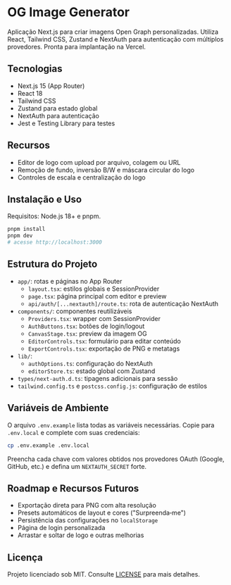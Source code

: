 # OG Image Generator

Aplicação Next.js para criar imagens Open Graph personalizadas. Utiliza React, Tailwind CSS, Zustand e NextAuth para autenticação com múltiplos provedores. Pronta para implantação na Vercel.

## Tecnologias

- Next.js 15 (App Router)
- React 18
- Tailwind CSS
- Zustand para estado global
- NextAuth para autenticação
- Jest e Testing Library para testes

## Recursos

- Editor de logo com upload por arquivo, colagem ou URL
- Remoção de fundo, inversão B/W e máscara circular do logo
- Controles de escala e centralização do logo

## Instalação e Uso

Requisitos: Node.js 18+ e pnpm.

```bash
pnpm install
pnpm dev
# acesse http://localhost:3000
```

## Estrutura do Projeto

- `app/`: rotas e páginas no App Router
  - `layout.tsx`: estilos globais e SessionProvider
  - `page.tsx`: página principal com editor e preview
  - `api/auth/[...nextauth]/route.ts`: rota de autenticação NextAuth
- `components/`: componentes reutilizáveis
  - `Providers.tsx`: wrapper com SessionProvider
  - `AuthButtons.tsx`: botões de login/logout
  - `CanvasStage.tsx`: preview da imagem OG
  - `EditorControls.tsx`: formulário para editar conteúdo
  - `ExportControls.tsx`: exportação de PNG e metatags
- `lib/`:
  - `authOptions.ts`: configuração do NextAuth
  - `editorStore.ts`: estado global com Zustand
- `types/next-auth.d.ts`: tipagens adicionais para sessão
- `tailwind.config.ts` e `postcss.config.js`: configuração de estilos

## Variáveis de Ambiente

O arquivo `.env.example` lista todas as variáveis necessárias. Copie para `.env.local` e complete com suas credenciais:

```bash
cp .env.example .env.local
```

Preencha cada chave com valores obtidos nos provedores OAuth (Google, GitHub, etc.) e defina um `NEXTAUTH_SECRET` forte.

## Roadmap e Recursos Futuros

- Exportação direta para PNG com alta resolução
- Presets automáticos de layout e cores ("Surpreenda‑me")
- Persistência das configurações no `localStorage`
- Página de login personalizada
- Arrastar e soltar de logo e outras melhorias

## Licença

Projeto licenciado sob MIT. Consulte [LICENSE](LICENSE) para mais detalhes.
